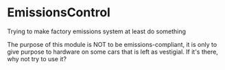# EmissionsControl
Trying to make factory emissions system at least do something

The purpose of this module is NOT to be emissions-compliant, it is only to give purpose to hardware on some cars that is left as vestigial. If it's there, why not try to use it?
